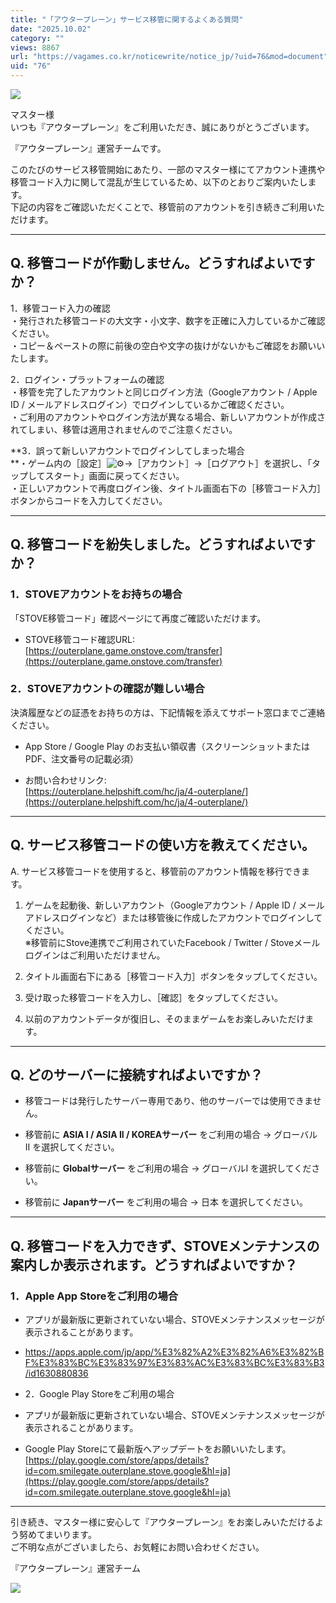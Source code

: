 ```yaml
---
title: "「アウタープレーン」サービス移管に関するよくある質問"
date: "2025.10.02"
category: ""
views: 8867
url: "https://vagames.co.kr/noticewrite/notice_jp/?uid=76&mod=document"
uid: "76"
---
```


![](/images/news/live/jp/76-e72a1439.webp)  

マスター様  
いつも『アウタープレーン』をご利用いただき、誠にありがとうございます。  

『アウタープレーン』運営チームです。

このたびのサービス移管開始にあたり、一部のマスター様にてアカウント連携や移管コード入力に関して混乱が生じているため、以下のとおりご案内いたします。  
下記の内容をご確認いただくことで、移管前のアカウントを引き続きご利用いただけます。

* * *

  

## Q. 移管コードが作動しません。どうすればよいですか？

1．移管コード入力の確認  
・発行された移管コードの大文字・小文字、数字を正確に入力しているかご確認ください。  
・コピー＆ペーストの際に前後の空白や文字の抜けがないかもご確認をお願いいたします。

2．ログイン・プラットフォームの確認  
・移管を完了したアカウントと同じログイン方法（Googleアカウント / Apple ID / メールアドレスログイン）でログインしているかご確認ください。  
・ご利用のアカウントやログイン方法が異なる場合、新しいアカウントが作成されてしまい、移管は適用されませんのでご注意ください。

**3．誤って新しいアカウントでログインしてしまった場合  
**・ゲーム内の［設定］![⚙️](/images/news/live/jp/76-aa323804.svg)→［アカウント］→［ログアウト］を選択し、「タップしてスタート」画面に戻ってください。  
・正しいアカウントで再度ログイン後、タイトル画面右下の［移管コード入力］ボタンからコードを入力してください。

* * *

  

## Q. 移管コードを紛失しました。どうすればよいですか？

### 1．STOVEアカウントをお持ちの場合

「STOVE移管コード」確認ページにて再度ご確認いただけます。

-   STOVE移管コード確認URL:  
    [https://outerplane.game.onstove.com/transfer](https://outerplane.game.onstove.com/transfer)
    

### 2．STOVEアカウントの確認が難しい場合

決済履歴などの証憑をお持ちの方は、下記情報を添えてサポート窓口までご連絡ください。

-   App Store / Google Play のお支払い領収書（スクリーンショットまたはPDF、注文番号の記載必須）
    
-   お問い合わせリンク:  
    [https://outerplane.helpshift.com/hc/ja/4-outerplane/](https://outerplane.helpshift.com/hc/ja/4-outerplane/)
    

* * *

## Q. サービス移管コードの使い方を教えてください。

  

A. サービス移管コードを使用すると、移管前のアカウント情報を移行できます。

1.  ゲームを起動後、新しいアカウント（Googleアカウント / Apple ID / メールアドレスログインなど）または移管後に作成したアカウントでログインしてください。  
    ※移管前にStove連携でご利用されていたFacebook / Twitter / Stoveメールログインはご利用いただけません。
    
2.  タイトル画面右下にある［移管コード入力］ボタンをタップしてください。
    
3.  受け取った移管コードを入力し、［確認］をタップしてください。
    
4.  以前のアカウントデータが復旧し、そのままゲームをお楽しみいただけます。
    

* * *

## Q. どのサーバーに接続すればよいですか？

-   移管コードは発行したサーバー専用であり、他のサーバーでは使用できません。
    
-   移管前に **ASIA I / ASIA II / KOREAサーバー** をご利用の場合 → グローバルⅡ を選択してください。
    
-   移管前に **Globalサーバー** をご利用の場合 → グローバルⅠ を選択してください。
    
-   移管前に **Japanサーバー** をご利用の場合 → 日本 を選択してください。
    

* * *

## Q. 移管コードを入力できず、STOVEメンテナンスの案内しか表示されます。どうすればよいですか？

### 1．Apple App Storeをご利用の場合

-   アプリが最新版に更新されていない場合、STOVEメンテナンスメッセージが表示されることがあります。
    
-   https://apps.apple.com/jp/app/%E3%82%A2%E3%82%A6%E3%82%BF%E3%83%BC%E3%83%97%E3%83%AC%E3%83%BC%E3%83%B3/id1630880836
-   2．Google Play Storeをご利用の場合

-   アプリが最新版に更新されていない場合、STOVEメンテナンスメッセージが表示されることがあります。
    
-   Google Play Storeにて最新版へアップデートをお願いいたします。  
    [https://play.google.com/store/apps/details?id=com.smilegate.outerplane.stove.google&hl=ja](https://play.google.com/store/apps/details?id=com.smilegate.outerplane.stove.google&hl=ja)
    

  

* * *

引き続き、マスター様に安心して『アウタープレーン』をお楽しみいただけるよう努めてまいります。  
ご不明な点がございましたら、お気軽にお問い合わせください。

『アウタープレーン』運営チーム

![](/images/news/live/jp/76-a84048a8.webp)
